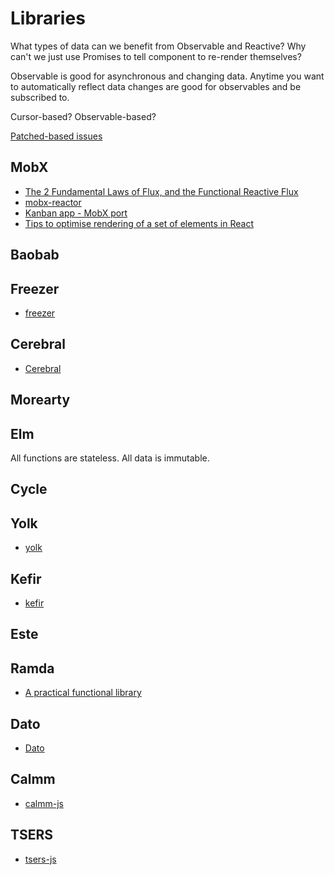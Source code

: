 # Libraries

What types of data can we benefit from Observable and Reactive? Why can't we just use Promises to tell component to re-render themselves?

Observable is good for asynchronous and changing data. Anytime you want to automatically reflect data changes are good for observables and be subscribed to.

Cursor-based? Observable-based?

[Patched-based issues](https://github.com/gritzko/swarm/blob/master/doc/ver0.3/patch-based-issues.md)

## MobX

* [The 2 Fundamental Laws of Flux, and the Functional Reactive Flux](https://medium.com/@kenneth_chau/the-2-fundamental-laws-of-flux-and-the-functional-reactive-flux-c9368ac008d3#.dpqypfe16)
* [mobx-reactor](https://github.com/amsb/mobx-reactor)
* [Kanban app - MobX port](https://github.com/survivejs-demos/mobx-demo)
* [Tips to optimise rendering of a set of elements in React](https://medium.com/@lavrton/how-to-optimise-rendering-of-a-set-of-elements-in-react-ad01f5b161ae#.5gtowncq4)

## Baobab

## Freezer

* [freezer](https://github.com/arqex/freezer)

## Cerebral

* [Cerebral](http://christianalfoni.com/cerebral/)

## Morearty

## Elm

All functions are stateless. All data is immutable.

## Cycle

## Yolk

* [yolk](https://github.com/garbles/yolk)

## Kefir

* [kefir](https://rpominov.github.io/kefir/)

## Este

## Ramda

* [A practical functional library](http://ramdajs.com)

## Dato

* [Dato](https://github.com/datodev/dato)

## Calmm

* [calmm-js](https://github.com/calmm-js)

## TSERS

* [tsers-js](https://github.com/tsers-js)